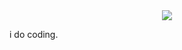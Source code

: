 <div align="center">
  <a href="https://discord.com/users/1206898107258773518"><img src="https://api.lanyard.rest/v1/users/1206898107258773518"></a>
</div>

i do coding.
